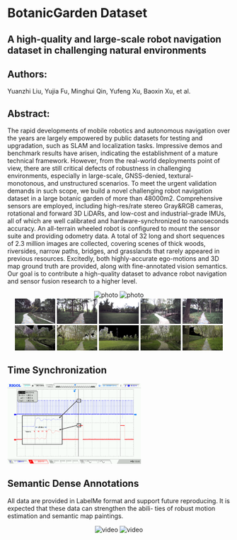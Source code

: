# BotanicGarden Dataset
## A high-quality and large-scale robot navigation dataset in challenging natural environments

## Authors: 
Yuanzhi Liu, Yujia Fu, Minghui Qin, Yufeng Xu, Baoxin Xu, et al.

## Abstract: 
The rapid developments of mobile robotics and autonomous navigation over the years are largely empowered by public datasets for testing and upgradation, such as SLAM and localization tasks. Impressive demos and benchmark results have arisen, indicating the establishment of a mature technical framework. However, from the real-world deployments point of view, there are still critical defects of robustness in challenging environments, especially in large-scale, GNSS-denied, textural-monotonous, and unstructured scenarios. To meet the urgent validation demands in such scope, we build a novel challenging robot navigation dataset in a large botanic garden of more than 48000m2. Comprehensive sensors are employed, including high-res/rate stereo Gray&RGB cameras, rotational and forward 3D LiDARs, and low-cost and industrial-grade IMUs, all of which are well calibrated and hardware-synchronized to nanoseconds accuracy. An all-terrain wheeled robot is configured to mount the sensor suite and providing odometry data. A total of 32 long and short sequences of 2.3 million images are collected, covering scenes of thick woods, riversides, narrow paths, bridges, and grasslands that rarely appeared in previous resources. Excitedly, both highly-accurate ego-motions and 3D map ground truth are provided, along with fine-annotated vision semantics. Our goal is to contribute a high-quality dataset to advance robot navigation and sensor fusion research to a higher level.

<div align="center">
<img src="./pics/bev_map/bev_whole.png" alt="photo" width="48%" />
<img src="./pics/robot_pics/1.jpg" alt="photo" width="48%" />
</div>

<div align="center">
<img src="./pics/photo_pairs/cam/c_01.jpg" alt="photo" width="18%" />
<img src="./pics/photo_pairs/cam/c_02.jpg" alt="photo" width="18%" />
<img src="./pics/photo_pairs/cam/c_03.jpg" alt="photo" width="18%" />
<img src="./pics/photo_pairs/cam/c_04.jpg" alt="photo" width="18%" />
<img src="./pics/photo_pairs/cam/c_05.jpg" alt="photo" width="18%" />
<img src="./pics/photo_pairs/map/m_01.jpg" alt="photo" width="18%" />
<img src="./pics/photo_pairs/map/m_02.jpg" alt="photo" width="18%" />
<img src="./pics/photo_pairs/map/m_03.jpg" alt="photo" width="18%" />
<img src="./pics/photo_pairs/map/m_04.jpg" alt="photo" width="18%" />
<img src="./pics/photo_pairs/map/m_05.jpg" alt="photo" width="18%" />
</div>

## Time Synchronization

<div align="left">
<img src="./pics/pulse_sync.png" alt="photo" width="60%" />
</div>

<!-- ## Ground Truth Map -->

<!-- <div align="center">
<img src="./pics/leica_workphoto.png" alt="photo" width="80%" />
</div> -->

## Semantic Dense Annotations
All data are provided in LabelMe format and support future reproducing. It is expected that these data can strengthen the abili- ties of robust motion estimation and semantic map paintings.
<div align="center">
<img src="./gifs/semantics/1_JPEG_960×600.gif" alt="video" width="48%" />
<img src="./gifs/semantics/1_SegmentationVisualization_960×600.gif" alt="video" width="48%" />
</div>
